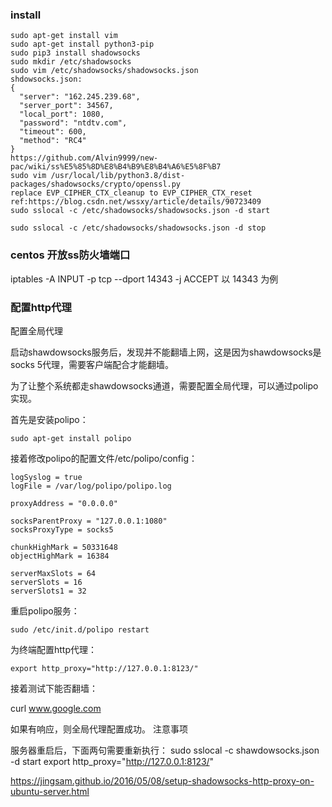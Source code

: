 ### install

```
sudo apt-get install vim
sudo apt-get install python3-pip
sudo pip3 install shadowsocks
sudo mkdir /etc/shadowsocks
sudo vim /etc/shadowsocks/shadowsocks.json
shdowsocks.json:
{
  "server": "162.245.239.68",
  "server_port": 34567,
  "local_port": 1080,
  "password": "ntdtv.com",
  "timeout": 600,
  "method": "RC4"
}
https://github.com/Alvin9999/new-pac/wiki/ss%E5%85%8D%E8%B4%B9%E8%B4%A6%E5%8F%B7
sudo vim /usr/local/lib/python3.8/dist-packages/shadowsocks/crypto/openssl.py
replace EVP_CIPHER_CTX_cleanup to EVP_CIPHER_CTX_reset
ref:https://blog.csdn.net/wssxy/article/details/90723409
sudo sslocal -c /etc/shadowsocks/shadowsocks.json -d start

sudo sslocal -c /etc/shadowsocks/shadowsocks.json -d stop
```

### centos 开放ss防火墙端口
iptables -A INPUT -p tcp --dport 14343 -j ACCEPT
以 14343 为例


### 配置http代理
配置全局代理

启动shawdowsocks服务后，发现并不能翻墙上网，这是因为shawdowsocks是socks 5代理，需要客户端配合才能翻墙。

为了让整个系统都走shawdowsocks通道，需要配置全局代理，可以通过polipo实现。

首先是安装polipo：
```
sudo apt-get install polipo
```

接着修改polipo的配置文件/etc/polipo/config：
```
logSyslog = true
logFile = /var/log/polipo/polipo.log

proxyAddress = "0.0.0.0"

socksParentProxy = "127.0.0.1:1080"
socksProxyType = socks5

chunkHighMark = 50331648
objectHighMark = 16384

serverMaxSlots = 64
serverSlots = 16
serverSlots1 = 32
```

重启polipo服务：

```
sudo /etc/init.d/polipo restart
```

为终端配置http代理：

```
export http_proxy="http://127.0.0.1:8123/"
```


接着测试下能否翻墙：

curl www.google.com

如果有响应，则全局代理配置成功。
注意事项

服务器重启后，下面两句需要重新执行：
sudo sslocal -c shawdowsocks.json -d start
export http_proxy="http://127.0.0.1:8123/"

https://jingsam.github.io/2016/05/08/setup-shadowsocks-http-proxy-on-ubuntu-server.html